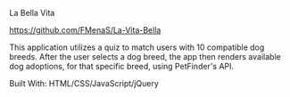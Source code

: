 La Bella Vita

https://github.com/FMenaS/La-Vita-Bella

This application utilizes a quiz to match users with 10 compatible dog breeds. After the user selects a dog breed, the app then renders available dog adoptions, for that specific breed, using PetFinder's API. 






Built With:
HTML/CSS/JavaScript/jQuery